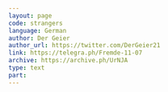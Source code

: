 ```yaml
---
layout: page
code: strangers
language: German
author: Der Geier
author_url: https://twitter.com/DerGeier21
link: https://telegra.ph/Fremde-11-07
archive: https://archive.ph/UrNJA
type: text
part: 
---
```

